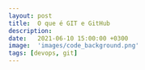 ```yaml
---
layout: post
title:  O que é GIT e GitHub
description: 
date:   2021-06-10 15:00:00 +0300
image:  'images/code_background.png'
tags: [devops, git]
---
```



